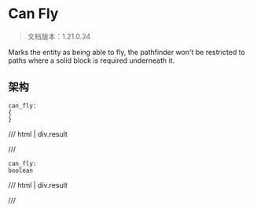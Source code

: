 # Can Fly

> 文档版本：1.21.0.24

Marks the entity as being able to fly, the pathfinder won't be restricted to paths where a solid block is required underneath it.

## 架构

```mcschema
can_fly:
{
}

```

/// html | div.result

///


```mcschema
can_fly:
boolean

```

/// html | div.result

///


